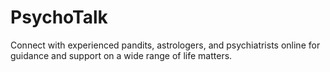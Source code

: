 # PsychoTalk
Connect with experienced pandits, astrologers, and psychiatrists online for guidance and support on a wide range of life matters.
